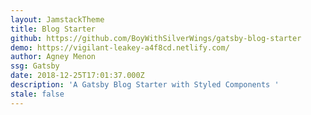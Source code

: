 ```yaml
---
layout: JamstackTheme
title: Blog Starter
github: https://github.com/BoyWithSilverWings/gatsby-blog-starter
demo: https://vigilant-leakey-a4f8cd.netlify.com/
author: Agney Menon
ssg: Gatsby
date: 2018-12-25T17:01:37.000Z
description: 'A Gatsby Blog Starter with Styled Components '
stale: false
---
```


